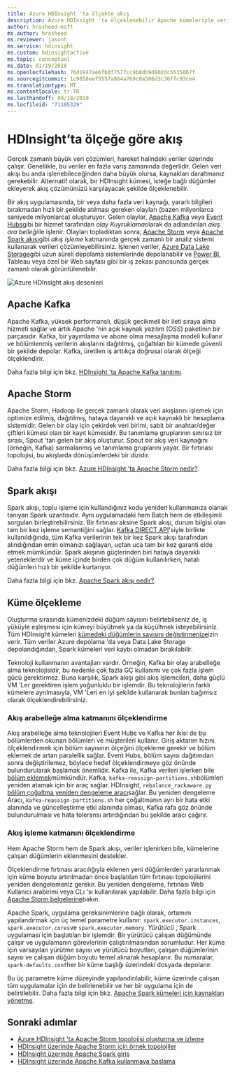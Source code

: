 ```yaml
---
title: Azure HDInsight 'ta ölçekte akış
description: Azure HDInsight 'ta ölçeklenebilir Apache kümeleriyle veri akışını kullanma.
author: hrasheed-msft
ms.author: hrasheed
ms.reviewer: jasonh
ms.service: hdinsight
ms.custom: hdinsightactive
ms.topic: conceptual
ms.date: 01/19/2018
ms.openlocfilehash: 76d1947ae6fbdf7577cc9b8db9d902dc55350b7f
ms.sourcegitcommit: 1c9858eef5557a864a769c0a386d3c36ffc93ce4
ms.translationtype: MT
ms.contentlocale: tr-TR
ms.lasthandoff: 09/18/2019
ms.locfileid: "71105329"
---
```

# <a name="streaming-at-scale-in-hdinsight"></a>HDInsight’ta ölçeğe göre akış

Gerçek zamanlı büyük veri çözümleri, hareket halindeki veriler üzerinde çalışır. Genellikle, bu veriler en fazla varış zamanında değerlidir. Gelen veri akışı bu anda işlenebileceğinden daha büyük olursa, kaynakları daraltmanız gerekebilir. Alternatif olarak, bir HDInsight kümesi, isteğe bağlı düğümler ekleyerek akış çözümünüzü karşılayacak şekilde ölçeklenebilir.

Bir akış uygulamasında, bir veya daha fazla veri kaynağı, yararlı bilgileri bırakmadan hızlı bir şekilde atılması gereken olayları (bazen milyonlarca saniyede milyonlarca) oluşturuyor. Gelen olaylar, [Apache Kafka](kafka/apache-kafka-introduction.md) veya [Event Hubs](https://azure.microsoft.com/services/event-hubs/)gibi bir hizmet tarafından *olay Kuyruklama*olarak da adlandırılan *akış ara belleği*ile işlenir. Olayları topladıktan sonra, [Apache Storm](storm/apache-storm-overview.md) veya [Apache Spark akışı](spark/apache-spark-streaming-overview.md)gibi *akış işleme* katmanında gerçek zamanlı bir analiz sistemi kullanarak verileri çözümleyebilirsiniz. İşlenen veriler, [Azure Data Lake Storage](https://azure.microsoft.com/services/storage/data-lake-storage/)gibi uzun süreli depolama sistemlerinde depolanabilir ve [Power BI](https://powerbi.microsoft.com), Tableau veya özel bir Web sayfası gibi bir iş zekası panosunda gerçek zamanlı olarak görüntülenebilir.

![Azure HDInsight akış desenleri](./media/hdinsight-streaming-at-scale-overview/HDInsight-streaming-patterns.png)

## <a name="apache-kafka"></a>Apache Kafka

Apache Kafka, yüksek performanslı, düşük gecikmeli bir ileti sıraya alma hizmeti sağlar ve artık Apache 'nin açık kaynak yazılım (OSS) paketinin bir parçasıdır. Kafka, bir yayımlama ve abone olma mesajlaşma modeli kullanır ve bölümlenmiş verilerin akışlarını dağıtılmış, çoğaltılan bir kümede güvenli bir şekilde depolar. Kafka, üretilen iş arttıkça doğrusal olarak ölçeği ölçeklendirir.

Daha fazla bilgi için bkz. [HDInsight 'ta Apache Kafka tanıtımı](kafka/apache-kafka-introduction.md).

## <a name="apache-storm"></a>Apache Storm

Apache Storm, Hadoop ile gerçek zamanlı olarak veri akışlarını işlemek için optimize edilmiş, dağıtılmış, hataya dayanıklı ve açık kaynaklı bir hesaplama sistemidir. Gelen bir olay için çekirdek veri birimi, sabit bir anahtar/değer çiftleri kümesi olan bir kayıt kümesidir. Bu tanımlama gruplarının sınırsız bir sırası, Spout 'tan gelen bir akış oluşturur. Spout bir akış veri kaynağını (örneğin, Kafka) sarmalanmış ve tanımlama gruplarını yayar. Bir fırtınası topolojisi, bu akışlarda dönüşümlerdeki bir dizidir.

Daha fazla bilgi için bkz. [Azure HDInsight 'ta Apache Storm nedir?](storm/apache-storm-overview.md).

## <a name="spark-streaming"></a>Spark akışı

Spark akışı, toplu işleme için kullandığınız kodu yeniden kullanmanıza olanak tanıyan Spark uzantısıdır. Aynı uygulamadaki hem Batch hem de etkileşimli sorguları birleştirebilirsiniz. Bir fırtınası aksine Spark akışı, durum bilgisi olan tam bir kez işleme semantiğini sağlar. [Kafka DIRECT API](https://spark.apache.org/docs/latest/streaming-kafka-integration.html)'siyle birlikte kullanıldığında, tüm Kafka verilerinin tek bir kez Spark akışı tarafından alındığından emin olmanızı sağlayan, uçtan uca tam bir kez garanti elde etmek mümkündür. Spark akışının güçlerinden biri hataya dayanıklı yeteneklerdir ve küme içinde birden çok düğüm kullanılırken, hatalı düğümleri hızlı bir şekilde kurtarıyor.

Daha fazla bilgi için bkz. [Apache Spark akışı nedir?](hdinsight-spark-streaming-overview.md).

## <a name="scaling-a-cluster"></a>Küme ölçekleme

Oluşturma sırasında kümenizdeki düğüm sayısını belirtebilseniz de, iş yüküyle eşleşmesi için kümeyi büyütmek ya da küçültmek isteyebilirsiniz. Tüm HDInsight kümeleri [kümedeki düğümlerin sayısını değiştirmenize](hdinsight-administer-use-portal-linux.md#scale-clusters)izin verir. Tüm veriler Azure depolama 'da veya Data Lake Storage depolandığından, Spark kümeleri veri kaybı olmadan bırakılabilir.

Teknoloji kullanmanın avantajları vardır. Örneğin, Kafka bir olay arabelleğe alma teknolojisidir, bu nedenle çok fazla GÇ kullanımı ve çok fazla işlem gücü gerektirmez. Buna karşılık, Spark akışı gibi akış işlemcileri, daha güçlü VM 'Ler gerektiren işlem yoğunluklu bir işlemdir. Bu teknolojilerin farklı kümelere ayrılmasıyla, VM 'Leri en iyi şekilde kullanarak bunları bağımsız olarak ölçeklendirebilirsiniz.

### <a name="scale-the-stream-buffering-layer"></a>Akış arabelleğe alma katmanını ölçeklendirme

Akış arabelleğe alma teknolojileri Event Hubs ve Kafka her ikisi de bu bölümlerden okunan bölümleri ve müşterileri kullanır. Giriş aktarım hızını ölçeklendirmek için bölüm sayısının ölçeğini ölçekleme gerekir ve bölüm eklemek de artan paralellik sağlar. Event Hubs, bölüm sayısı dağıtımdan sonra değiştirilemez, böylece hedef ölçeklendirmeye göz önünde bulundurularak başlamak önemlidir. Kafka ile, Kafka verileri işlerken bile [bölüm eklemek](https://kafka.apache.org/documentation.html#basic_ops_cluster_expansion)mümkündür. Kafka, `kafka-reassign-partitions.sh`bölümleri yeniden atamak için bir araç sağlar. HDInsight, `rebalance_rackaware.py` [bölüm çoğaltma yeniden dengeleme aracı](https://github.com/hdinsight/hdinsight-kafka-tools)sağlar. Bu yeniden dengeleme Aracı, `kafka-reassign-partitions.sh` her çoğaltmanın ayrı bir hata etki alanında ve güncelleştirme etki alanında olması, Kafka rafa göz önünde bulundurulması ve hata toleransı artırdığından bu şekilde aracı çağırır.

### <a name="scale-the-stream-processing-layer"></a>Akış işleme katmanını ölçeklendirme

Hem Apache Storm hem de Spark akışı, veriler işlenirken bile, kümelerine çalışan düğümlerin eklenmesini destekler.

Ölçeklendirme fırtınası aracılığıyla eklenen yeni düğümlerden yararlanmak için küme boyutu artırılmadan önce başlatılan tüm fırtınası topolojilerini yeniden dengelemeniz gerekir. Bu yeniden dengeleme, fırtınası Web Kullanıcı arabirimi veya CLı 'sı kullanılarak yapılabilir. Daha fazla bilgi için [Apache Storm belgelerine](https://storm.apache.org/documentation/Understanding-the-parallelism-of-a-Storm-topology.html)bakın.

Apache Spark, uygulama gereksinimlerine bağlı olarak, ortamını yapılandırmak için üç temel parametre kullanır: `spark.executor.instances`, `spark.executor.cores`ve `spark.executor.memory`. *Yürütücü* , Spark uygulaması için başlatılan bir işlemdir. Bir yürütücü çalışan düğümünde çalışır ve uygulamanın görevlerinin çalıştırılmasından sorumludur. Her küme için varsayılan yürütme sayısı ve yürütücü boyutları, çalışan düğümlerinin sayısı ve çalışan düğüm boyutu temel alınarak hesaplanır. Bu numaralar, `spark-defaults.conf`her bir küme başlığı üzerindeki dosyada depolanır.

Bu üç parametre küme düzeyinde yapılandırılabilir, küme üzerinde çalışan tüm uygulamalar için de belirlenebilir ve her bir uygulama için de belirtilebilir. Daha fazla bilgi için bkz. [Apache Spark kümeleri için kaynakları yönetme](spark/apache-spark-resource-manager.md).

## <a name="next-steps"></a>Sonraki adımlar

* [Azure HDInsight 'ta Apache Storm topolojisi oluşturma ve izleme](storm/apache-storm-quickstart.md)
* [HDInsight üzerinde Apache Storm için örnek topolojiler](storm/apache-storm-example-topology.md)
* [HDInsight üzerinde Apache Spark giriş](spark/apache-spark-overview.md)
* [HDInsight üzerinde Apache Kafka kullanmaya başlama](kafka/apache-kafka-get-started.md)
